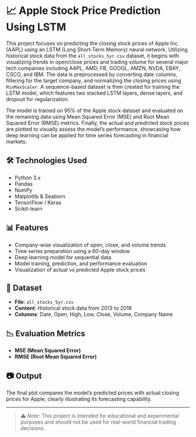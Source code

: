 # 📈 Apple Stock Price Prediction Using LSTM

This project focuses on predicting the closing stock prices of Apple Inc. (AAPL) using an LSTM (Long Short-Term Memory) neural network. Utilizing historical stock data from the `all_stocks_5yr.csv` dataset, it begins with visualizing trends in open/close prices and trading volume for several major tech companies including AAPL, AMD, FB, GOOGL, AMZN, NVDA, EBAY, CSCO, and IBM. The data is preprocessed by converting date columns, filtering for the target company, and normalizing the closing prices using `MinMaxScaler`. A sequence-based dataset is then created for training the LSTM model, which features two stacked LSTM layers, dense layers, and dropout for regularization.

The model is trained on 95% of the Apple stock dataset and evaluated on the remaining data using Mean Squared Error (MSE) and Root Mean Squared Error (RMSE) metrics. Finally, the actual and predicted stock prices are plotted to visually assess the model’s performance, showcasing how deep learning can be applied for time series forecasting in financial markets.

## 🛠 Technologies Used

- Python 3.x  
- Pandas  
- NumPy  
- Matplotlib & Seaborn  
- TensorFlow / Keras  
- Scikit-learn

## 📊 Features

- Company-wise visualization of open, close, and volume trends  
- Time series preparation using a 60-day window  
- Deep learning model for sequential data  
- Model training, prediction, and performance evaluation  
- Visualization of actual vs predicted Apple stock prices

## 📁 Dataset

- **File**: `all_stocks_5yr.csv`  
- **Content**: Historical stock data from 2013 to 2018  
- **Columns**: Date, Open, High, Low, Close, Volume, Company Name

## 📉 Evaluation Metrics

- **MSE (Mean Squared Error)**  
- **RMSE (Root Mean Squared Error)**

## 📷 Output

The final plot compares the model’s predicted prices with actual closing prices for Apple, clearly illustrating its forecasting capability.

---

> ⚠️ *Note*: This project is intended for educational and experimental purposes and should not be used for real-world financial trading decisions.
